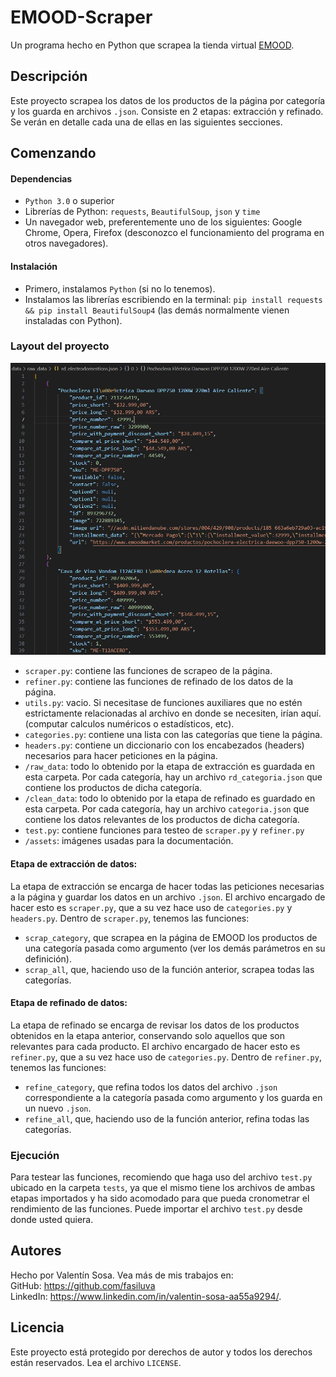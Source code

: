 # EMOOD-Scraper

Un programa hecho en Python que scrapea la tienda virtual [EMOOD](https://www.emoodmarket.com/). 

## Descripción

Este proyecto scrapea los datos de los productos de la página por categoría y los guarda en archivos `.json`. Consiste en 2 etapas: extracción y refinado. Se verán en detalle cada una de ellas en las siguientes secciones.

## Comenzando

#### Dependencias

* `Python 3.0` o superior
* Librerías de Python: `requests`, `BeautifulSoup`, `json` y `time`
* Un navegador web, preferentemente uno de los siguientes: Google Chrome, Opera, Firefox (desconozco el funcionamiento del programa en otros navegadores).

#### Instalación

* Primero, instalamos `Python` (si no lo tenemos).
* Instalamos las librerías escribiendo en la terminal: `pip install requests && pip install BeautifulSoup4` (las demás normalmente vienen instaladas con Python).

### Layout del proyecto 

![Ubicación de los archivos en el directorio](https://github.com/fasiluva/EMOOD-Scrap/blob/main/assets/raw_data_example.png?raw=true)

* `scraper.py`: contiene las funciones de scrapeo de la página.
* `refiner.py`: contiene las funciones de refinado de los datos de la página.
* `utils.py`: vacio. Si necesitase de funciones auxiliares que no estén estrictamente relacionadas al archivo en donde se necesiten, irían aquí. (computar calculos numéricos o estadísticos, etc). 
* `categories.py`: contiene una lista con las categorías que tiene la página.
* `headers.py`: contiene un diccionario con los encabezados (headers) necesarios para hacer peticiones en la página.
* `/raw_data`: todo lo obtenido por la etapa de extracción es guardada en esta carpeta. Por cada categoría, hay un archivo `rd_categoria.json` que contiene los productos de dicha categoría.
* `/clean_data`: todo lo obtenido por la etapa de refinado es guardado en esta carpeta. Por cada categoría, hay un archivo `categoria.json` que contiene los datos relevantes de los productos de dicha categoría.
* `test.py`: contiene funciones para testeo de `scraper.py` y `refiner.py`
* `/assets`: imágenes usadas para la documentación. 

#### Etapa de extracción de datos: 

La etapa de extracción se encarga de hacer todas las peticiones necesarias a la página y guardar los datos en un archivo `.json`. El archivo encargado de hacer esto es `scraper.py`, que a su vez hace uso de `categories.py` y `headers.py`. Dentro de `scraper.py`, tenemos las funciones:

* `scrap_category`, que scrapea en la página de EMOOD los productos de una categoría pasada como argumento (ver los demás parámetros en su definición).
* `scrap_all`, que, haciendo uso de la función anterior, scrapea todas las categorías.

#### Etapa de refinado de datos:

La etapa de refinado se encarga de revisar los datos de los productos obtenidos en la etapa anterior, conservando solo aquellos que son relevantes para cada producto. El archivo encargado de hacer esto es `refiner.py`, que a su vez hace uso de `categories.py`. Dentro de `refiner.py`, tenemos las funciones: 

* `refine_category`, que refina todos los datos del archivo `.json` correspondiente a la categoría pasada como argumento y los guarda en un nuevo `.json`.
* `refine_all`, que, haciendo uso de la función anterior, refina todas las categorías.

### Ejecución

Para testear las funciones, recomiendo que haga uso del archivo `test.py` ubicado en la carpeta `tests`, ya que el mismo tiene los archivos de ambas etapas importados y ha sido acomodado para que pueda cronometrar el rendimiento de las funciones. Puede importar el archivo `test.py` desde donde usted quiera.

## Autores

Hecho por Valentín Sosa. Vea más de mis trabajos en: <br>
GitHub: https://github.com/fasiluva <br>
LinkedIn: https://www.linkedin.com/in/valentin-sosa-aa55a9294/.

## Licencia

Este proyecto está protegido por derechos de autor y todos los derechos están reservados. Lea el archivo `LICENSE`.
